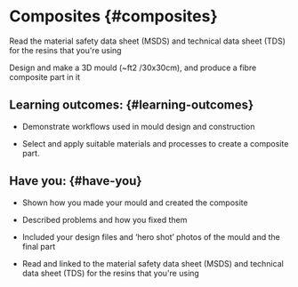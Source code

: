 # Composites {#composites}

Read the material safety data sheet \(MSDS\) and technical data sheet \(TDS\) for the resins that you're using

Design and make a 3D mould \(~ft2 /30x30cm\), and produce a fibre composite part in it

## Learning outcomes: {#learning-outcomes}

* Demonstrate workflows used in mould design and construction

* Select and apply suitable materials and processes to create a composite part.

## Have you: {#have-you}

* Shown how you made your mould and created the composite

* Described problems and how you fixed them

* Included your design files and ‘hero shot’ photos of the mould and the final part

* Read and linked to the material safety data sheet \(MSDS\) and technical data sheet \(TDS\) for the resins that you're using



